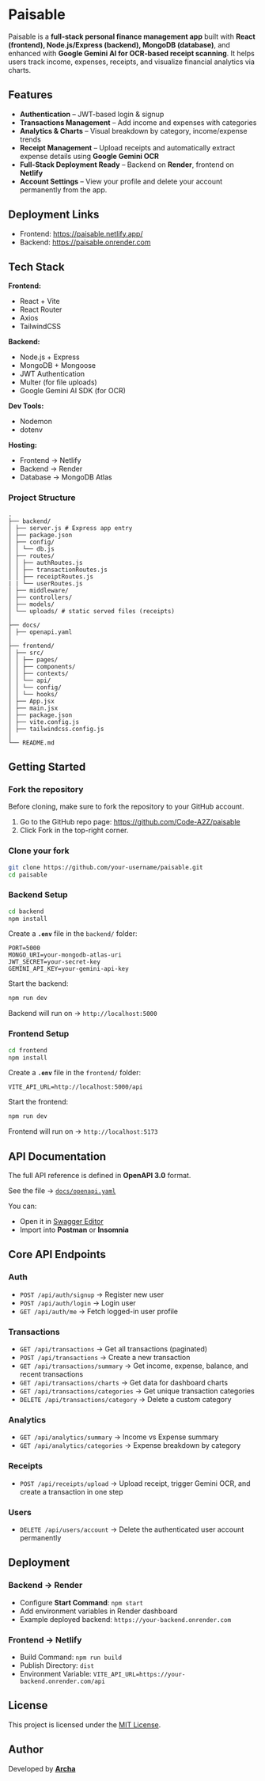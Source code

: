 # Paisable

Paisable is a **full-stack personal finance management app** built with **React (frontend), Node.js/Express (backend), MongoDB (database)**, and enhanced with **Google Gemini AI for OCR-based receipt scanning**. It helps users track income, expenses, receipts, and visualize financial analytics via charts.

## Features

* **Authentication** – JWT-based login & signup
* **Transactions Management** – Add income and expenses with categories
* **Analytics & Charts** – Visual breakdown by category, income/expense trends
* **Receipt Management** – Upload receipts and automatically extract expense details using **Google Gemini OCR**
* **Full-Stack Deployment Ready** – Backend on **Render**, frontend on **Netlify**
* **Account Settings** – View your profile and delete your account permanently from the app.

## Deployment Links

* Frontend: https://paisable.netlify.app/
* Backend: https://paisable.onrender.com

## Tech Stack

**Frontend:**

* React + Vite
* React Router
* Axios
* TailwindCSS

**Backend:**

* Node.js + Express
* MongoDB + Mongoose
* JWT Authentication
* Multer (for file uploads)
* Google Gemini AI SDK (for OCR)

**Dev Tools:**

* Nodemon
* dotenv

**Hosting:**

* Frontend → Netlify
* Backend → Render
* Database → MongoDB Atlas

### Project Structure

```
.
├── backend/
│ ├── server.js # Express app entry
│ ├── package.json
│ ├── config/
│ │ └── db.js
│ ├── routes/
│ │ ├── authRoutes.js
│ │ ├── transactionRoutes.js
│ │ ├── receiptRoutes.js
| | └── userRoutes.js
│ ├── middleware/
│ ├── controllers/
│ ├── models/
│ └── uploads/ # static served files (receipts)
│
├── docs/
│ ├── openapi.yaml
│
├── frontend/
│ ├── src/
│ │ ├── pages/
│ │ ├── components/
│ │ ├── contexts/
│ │ └── api/
│ │ └── config/
│ │ └── hooks/
│ ├── App.jsx
│ ├── main.jsx
│ ├── package.json
│ ├── vite.config.js
│ ├── tailwindcss.config.js
│
└── README.md
```

## Getting Started

### Fork the repository
Before cloning, make sure to fork the repository to your GitHub account.
1. Go to the GitHub repo page: https://github.com/Code-A2Z/paisable
2. Click Fork in the top-right corner.

### Clone your fork

```bash
git clone https://github.com/your-username/paisable.git
cd paisable
```

### Backend Setup

```bash
cd backend
npm install
```

Create a **`.env`** file in the `backend/` folder:

```env
PORT=5000
MONGO_URI=your-mongodb-atlas-uri
JWT_SECRET=your-secret-key
GEMINI_API_KEY=your-gemini-api-key
```

Start the backend:

```bash
npm run dev
```

Backend will run on → `http://localhost:5000`

### Frontend Setup

```bash
cd frontend
npm install
```

Create a **`.env`** file in the `frontend/` folder:

```env
VITE_API_URL=http://localhost:5000/api
```

Start the frontend:

```bash
npm run dev
```

Frontend will run on → `http://localhost:5173`

## API Documentation

The full API reference is defined in **OpenAPI 3.0** format.

See the file → [`docs/openapi.yaml`](./docs/openapi.yaml)

You can:

* Open it in [Swagger Editor](https://editor.swagger.io/)
* Import into **Postman** or **Insomnia**

## Core API Endpoints

### Auth

* `POST /api/auth/signup` → Register new user
* `POST /api/auth/login` → Login user
* `GET /api/auth/me` → Fetch logged-in user profile

### Transactions

* `GET /api/transactions` → Get all transactions (paginated)
* `POST /api/transactions` → Create a new transaction
* `GET /api/transactions/summary` → Get income, expense, balance, and recent transactions
* `GET /api/transactions/charts` → Get data for dashboard charts
* `GET /api/transactions/categories` → Get unique transaction categories
* `DELETE /api/transactions/category` → Delete a custom category

### Analytics

* `GET /api/analytics/summary` → Income vs Expense summary
* `GET /api/analytics/categories` → Expense breakdown by category

### Receipts

* `POST /api/receipts/upload` → Upload receipt, trigger Gemini OCR, and create a transaction in one step

### Users
* `DELETE /api/users/account` → Delete the authenticated user account permanently

## Deployment

### Backend → Render

* Configure **Start Command**: `npm start`
* Add environment variables in Render dashboard
* Example deployed backend: `https://your-backend.onrender.com`

### Frontend → Netlify

* Build Command: `npm run build`
* Publish Directory: `dist`
* Environment Variable: `VITE_API_URL=https://your-backend.onrender.com/api`

## License

This project is licensed under the [MIT License](LICENSE).

## Author

Developed by [**Archa**](https://github.com/archa8)



